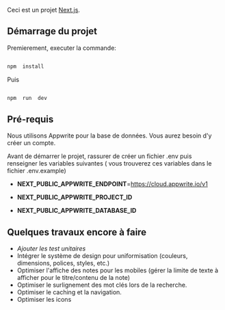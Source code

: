 
Ceci est un projet [Next.js](https://nextjs.org/).

  

## Démarrage du projet

  

Premierement, executer la commande:

  

```bash

npm  install

```

Puis

  

```bash

npm  run  dev

```



## Pré-requis
Nous utilisons Appwrite pour la base de données. Vous aurez besoin d'y créer un compte.

Avant de démarrer le projet, rassurer de créer un fichier .env puis renseigner les variables suivantes ( vous trouverez ces variables dans le fichier .env.example)

 - **NEXT_PUBLIC_APPWRITE_ENDPOINT**=https://cloud.appwrite.io/v1
   
  - **NEXT_PUBLIC_APPWRITE_PROJECT_ID**
   
 - **NEXT_PUBLIC_APPWRITE_DATABASE_ID**

## Quelques travaux encore à faire

 - *Ajouter les test unitaires*
 - Intégrer le système de design pour uniformisation (couleurs, dimensions, polices, styles, etc.)
 - Optimiser l'affiche des notes pour les mobiles (gérer la limite de texte à afficher pour le titre/contenu de la note)
 - Optimiser le surlignement des mot clés lors de la recherche.
 - Optimiser le caching et la navigation.
 - Optimiser les icons

